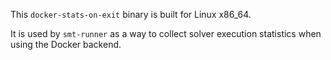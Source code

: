 This `docker-stats-on-exit` binary is built for Linux x86_64.

It is used by `smt-runner` as a way to collect solver execution
statistics when using the Docker backend.
